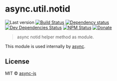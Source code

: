 # async.util.notid

![Last version](https://img.shields.io/github/tag/async-js/notid.svg?style=flat-square)
[![Build Status](http://img.shields.io/travis/async-js/notid/master.svg?style=flat-square)](https://travis-ci.org/async-js/notid)
[![Dependency status](http://img.shields.io/david/async-js/notid.svg?style=flat-square)](https://david-dm.org/async-js/notid)
[![Dev Dependencies Status](http://img.shields.io/david/dev/async-js/notid.svg?style=flat-square)](https://david-dm.org/async-js/notid#info=devDependencies)
[![NPM Status](http://img.shields.io/npm/dm/notid.svg?style=flat-square)](https://www.npmjs.org/package/notid)
[![Donate](https://img.shields.io/badge/donate-paypal-blue.svg?style=flat-square)](https://paypal.me/kikobeats)

> async notid helper method as module.

This module is used internally by [async](https://github.com/async-js/async).

## License

MIT © [async-js](https://github.com/async-js)
